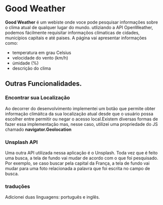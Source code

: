 # Good Weather

<strong>Good Weather</strong> é um webiste onde voce pode pesquisar informações sobre o clima atual de qualquer lugar do mundo.
utliziando a API OpenWeather, podemos fácilmente requisitar informaçõos clímaticas de cidades, municípios capitais e até paises. A página vai apresentar informações como:

 * temperatura em grau Celsius
 * velocidade do vento (km/h)
 * úmidade (%)
 * descrição do clima
 

## Outras Funcionalidades.


<h3>Encontrar sua Localização</h3>
Ao decorrer do desenvolvimento implementei um botão que permite obter informação climáitca da sua localização atual desde que o usuário possa escolher entre permitir ou negar o acesso local.Existem diversas formas de fazer essa implementação mas, nesse caso, utilizei uma propriedade do JS chamado <strong>navigator.Geolocation</strong> 

<h3>Unsplash API</h3>
Uma outra API utilizada nessa aplicação é o Unsplash. Toda vez que é feito uma busca, a tela de fundo vai mudar de acordo com o que foi pesquisado. Por exemplo, se caso buscar pela capital da França, a tela de fundo vai mudar para uma foto relacionada a palavra que foi escrita no campo de busca.

<h3>traduções</h3>
Adicionei duas linguagens: português e inglês.

